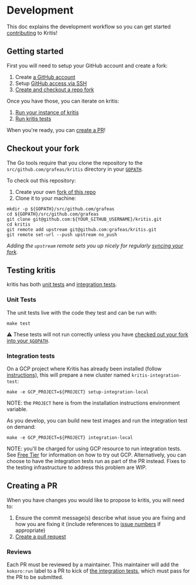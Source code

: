 # Development

This doc explains the development workflow so you can get started [contributing](CONTRIBUTING.md) to Kritis!

## Getting started

First you will need to setup your GitHub account and create a fork:

1. Create [a GitHub account](https://github.com/join)
1. Setup [GitHub access via
   SSH](https://help.github.com/articles/connecting-to-github-with-ssh/)
1. [Create and checkout a repo fork](#checkout-your-fork)

Once you have those, you can iterate on kritis:

1. [Run your instance of kritis](docs/install.md#Installing-Kritis-to-your-cluster)
1. [Run kritis tests](#testing-kritis)

When you're ready, you can [create a PR](#creating-a-pr)!

## Checkout your fork

The Go tools require that you clone the repository to the `src/github.com/grafeas/kritis` directory
in your [`GOPATH`](https://github.com/golang/go/wiki/SettingGOPATH).

To check out this repository:

1. Create your own [fork of this
  repo](https://help.github.com/articles/fork-a-repo/)
2. Clone it to your machine:

  ```shell
  mkdir -p ${GOPATH}/src/github.com/grafeas
  cd ${GOPATH}/src/github.com/grafeas
  git clone git@github.com:${YOUR_GITHUB_USERNAME}/kritis.git
  cd kritis
  git remote add upstream git@github.com:grafeas/kritis.git
  git remote set-url --push upstream no_push
  ```

_Adding the `upstream` remote sets you up nicely for regularly [syncing your
fork](https://help.github.com/articles/syncing-a-fork/)._

## Testing kritis

kritis has both [unit tests](#unit-tests) and [integration tests](#integration-tests).

### Unit Tests

The unit tests live with the code they test and can be run with:

```shell
make test
```

:warning: These tests will not run correctly unless you have [checked out your fork into your `$GOPATH`](#checkout-your-fork).

### Integration tests

On a GCP project where Kritis has already been installed (follow [instructions](docs/install.md)), this will prepare a new cluster named `kritis-integration-test`:

```shell
make -e GCP_PROJECT=${PROJECT} setup-integration-local
```

NOTE: the `PROJECT` here is from the installation instructions environment
variable.

As you develop, you can build new test images and run the integration test on demand:

```shell
make -e GCP_PROJECT=${PROJECT} integration-local
```

NOTE: you'll be charged for using GCP resource to run integration tests. See [Free Tier](https://cloud.google.com/free) for information on how to try out GCP. Alternatively, you can choose to have the integration tests run as part of the PR instead. Fixes to the testing infrastructure to address this problem are WIP.

## Creating a PR

When you have changes you would like to propose to kritis, you will need to:

1. Ensure the commit message(s) describe what issue you are fixing and how you are fixing it
   (include references to [issue numbers](https://help.github.com/articles/closing-issues-using-keywords/)
   if appropriate)
1. [Create a pull request](https://help.github.com/articles/creating-a-pull-request-from-a-fork/)

### Reviews

Each PR must be reviewed by a maintainer. This maintainer will add the `kokoro:run` label
to a PR to kick of [the integration tests](integration), which must pass for the PR
to be submitted.
